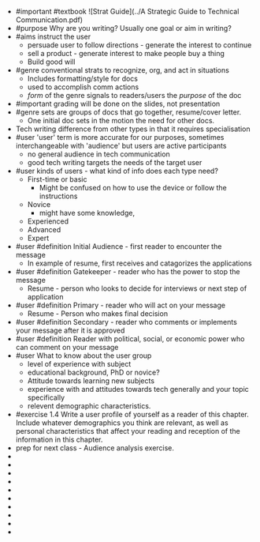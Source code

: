 - #important #textbook ![Strat Guide](../A Strategic Guide to Technical Communication.pdf)
- #purpose Why are you writing?  Usually one goal or aim in writing?
- #aims instruct the user
	- persuade user to follow directions - generate the interest to continue
	- sell a product - generate interest to make people buy a thing
	- Build good will
- #genre conventional strats to recognize, org, and act in situations
	- Includes formatting/style for docs
	- used to accomplish comm actions
	- *form* of the genre signals to readers/users the *purpose* of the doc
- #important grading will be done on the slides, not presentation
- #genre sets are groups of docs that go together, resume/cover letter.
	- One initial doc sets in the motion the need for other docs.
- Tech writing difference from other types in that it requires specialisation
- #user 'user' term is more accurate for our purposes, sometimes interchangeable with 'audience' but users are active participants
	- no general audience in tech communication
	- good tech writing targets the needs of the target user
- #user kinds of users - what kind of info does each type need?
	- First-time or basic
		- Might be confused on how to use the device or follow the instructions
	- Novice
		- might have some knowledge,
	- Experienced
	- Advanced
	- Expert
- #user #definition Initial Audience - first reader to encounter the message
	- In example of resume, first receives and catagorizes the applications
- #user #definition Gatekeeper - reader who has the power to stop the message
	- Resume - person who looks to decide for interviews or next step of application
- #user #definition Primary - reader who will act on your message
	- Resume - Person who makes final decision
- #user #definition Secondary - reader who comments or implements your message after it is approved
- #user #definition Reader with political, social, or economic power who can comment on your message
- #user What to know about the user group
	- level of experience with subject
	- educational background, PhD or novice?
	- Attitude towards learning new subjects
	- experience with and attitudes towards tech generally and your topic specifically
	- relevent demographic characteristics.
- #exercise 1.4 Write a user profile of yourself as a reader of this chapter. Include whatever demographics you think are relevant, as well as personal characteristics that affect your reading and reception of the information in this chapter.
- prep for next class - Audience analysis exercise.
-
-
-
-
-
-
-
-
-
-